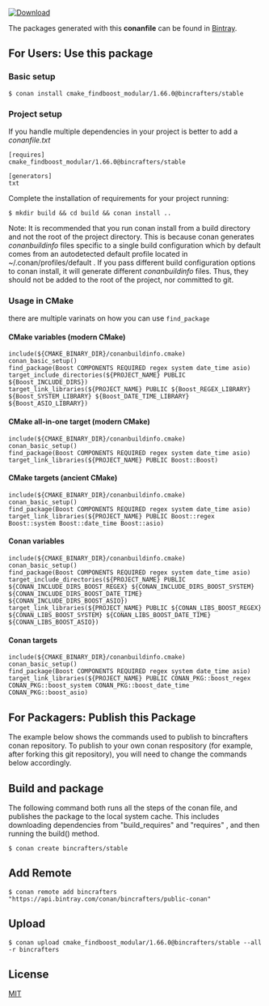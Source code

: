 [![Download](https://api.bintray.com/packages/bincrafters/public-conan/cmake_findboost_modular%3Abincrafters/images/download.svg) ](https://bintray.com/bincrafters/public-conan/cmake_findboost_modular%3Abincrafters/_latestVersion)

The packages generated with this **conanfile** can be found in [Bintray](https://bintray.com/bincrafters/public-conan/cmake_findboost_modular%3Abincrafters).

## For Users: Use this package

### Basic setup

    $ conan install cmake_findboost_modular/1.66.0@bincrafters/stable

### Project setup

If you handle multiple dependencies in your project is better to add a *conanfile.txt*

    [requires]
    cmake_findboost_modular/1.66.0@bincrafters/stable

    [generators]
    txt

Complete the installation of requirements for your project running:

    $ mkdir build && cd build && conan install ..

Note: It is recommended that you run conan install from a build directory and not the root of the project directory.  This is because conan generates *conanbuildinfo* files specific to a single build configuration which by default comes from an autodetected default profile located in ~/.conan/profiles/default .  If you pass different build configuration options to conan install, it will generate different *conanbuildinfo* files.  Thus, they should not be added to the root of the project, nor committed to git.

### Usage in CMake

there are multiple varinats on how you can use `find_package`

#### CMake variables (modern CMake)
```
include(${CMAKE_BINARY_DIR}/conanbuildinfo.cmake)
conan_basic_setup()
find_package(Boost COMPONENTS REQUIRED regex system date_time asio)
target_include_directories(${PROJECT_NAME} PUBLIC ${Boost_INCLUDE_DIRS})
target_link_libraries(${PROJECT_NAME} PUBLIC ${Boost_REGEX_LIBRARY} ${Boost_SYSTEM_LIBRARY} ${Boost_DATE_TIME_LIBRARY} ${Boost_ASIO_LIBRARY})
```

#### CMake all-in-one target (modern CMake)

```
include(${CMAKE_BINARY_DIR}/conanbuildinfo.cmake)
conan_basic_setup()
find_package(Boost COMPONENTS REQUIRED regex system date_time asio)
target_link_libraries(${PROJECT_NAME} PUBLIC Boost::Boost)
```

#### CMake targets (ancient CMake)

```
include(${CMAKE_BINARY_DIR}/conanbuildinfo.cmake)
conan_basic_setup()
find_package(Boost COMPONENTS REQUIRED regex system date_time asio)
target_link_libraries(${PROJECT_NAME} PUBLIC Boost::regex Boost::system Boost::date_time Boost::asio)
```

#### Conan variables
```
include(${CMAKE_BINARY_DIR}/conanbuildinfo.cmake)
conan_basic_setup()
find_package(Boost COMPONENTS REQUIRED regex system date_time asio)
target_include_directories(${PROJECT_NAME} PUBLIC ${CONAN_INCLUDE_DIRS_BOOST_REGEX} ${CONAN_INCLUDE_DIRS_BOOST_SYSTEM} ${CONAN_INCLUDE_DIRS_BOOST_DATE_TIME} ${CONAN_INCLUDE_DIRS_BOOST_ASIO})
target_link_libraries(${PROJECT_NAME} PUBLIC ${CONAN_LIBS_BOOST_REGEX} ${CONAN_LIBS_BOOST_SYSTEM} ${CONAN_LIBS_BOOST_DATE_TIME} ${CONAN_LIBS_BOOST_ASIO})
```

#### Conan targets

```
include(${CMAKE_BINARY_DIR}/conanbuildinfo.cmake)
conan_basic_setup()
find_package(Boost COMPONENTS REQUIRED regex system date_time asio)
target_link_libraries(${PROJECT_NAME} PUBLIC CONAN_PKG::boost_regex CONAN_PKG::boost_system CONAN_PKG::boost_date_time CONAN_PKG::boost_asio)
```

## For Packagers: Publish this Package

The example below shows the commands used to publish to bincrafters conan repository. To publish to your own conan respository (for example, after forking this git repository), you will need to change the commands below accordingly.

## Build and package

The following command both runs all the steps of the conan file, and publishes the package to the local system cache.  This includes downloading dependencies from "build_requires" and "requires" , and then running the build() method.

    $ conan create bincrafters/stable

## Add Remote

    $ conan remote add bincrafters "https://api.bintray.com/conan/bincrafters/public-conan"

## Upload

    $ conan upload cmake_findboost_modular/1.66.0@bincrafters/stable --all -r bincrafters

## License
[MIT](LICENSE)
